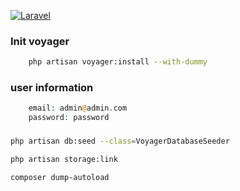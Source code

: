[![Laravel](https://github.com/StevyMarlino/harmonie-web/actions/workflows/laravel.yml/badge.svg)](https://github.com/StevyMarlino/harmonie-web/actions/workflows/laravel.yml)

### Init voyager
```bash
    php artisan voyager:install --with-dummy
```

### user information
```php
    email: admin@admin.com
    password: password
```

###
```bash
php artisan db:seed --class=VoyagerDatabaseSeeder
```
```bash
php artisan storage:link
```
```bash
composer dump-autoload
```